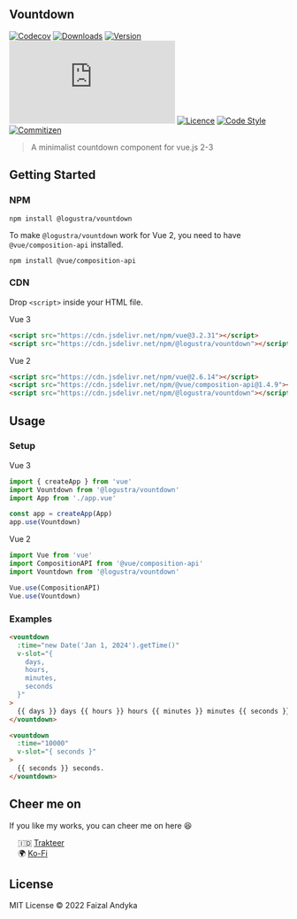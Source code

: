 ## Vountdown

[![Codecov](https://img.shields.io/codecov/c/github/logustra/vountdown)](https://codecov.io/github/logustra/vountdown?branch=master)
[![Downloads](https://img.shields.io/npm/dm/@logustra/vountdown)](https://npmcharts.com/compare/@logustra/vountdown?minimal=true)
[![Version](https://img.shields.io/npm/v/@logustra/vountdown)](https://www.npmjs.com/package/@logustra/vountdown)
[![Gzip Size](https://img.badgesize.io/https://unpkg.com/@logustra/vountdown/dist/index.umd.js?compression=gzip)](https://unpkg.com/@logustra/vountdown/dist/index.umd.js)
[![Licence](https://img.shields.io/npm/l/@logustra/vountdown)](https://www.npmjs.com/package/@logustra/vountdown)
[![Code Style](https://img.shields.io/badge/code_style-standard-brightgreen.svg)](https://standardjs.com)
[![Commitizen](https://img.shields.io/badge/commitizen-friendly-brightgreen.svg)](http://commitizen.github.io/cz-cli)

> A minimalist countdown component for vue.js 2-3

## Getting Started
### NPM

```shell
npm install @logustra/vountdown
```

To make `@logustra/vountdown` work for Vue 2, you need to have `@vue/composition-api` installed.

```shell
npm install @vue/composition-api
```

### CDN
Drop `<script>` inside your HTML file.

Vue 3
```html
<script src="https://cdn.jsdelivr.net/npm/vue@3.2.31"></script>
<script src="https://cdn.jsdelivr.net/npm/@logustra/vountdown"></script>
```

Vue 2
```html
<script src="https://cdn.jsdelivr.net/npm/vue@2.6.14"></script>
<script src="https://cdn.jsdelivr.net/npm/@vue/composition-api@1.4.9"></script>
<script src="https://cdn.jsdelivr.net/npm/@logustra/vountdown"></script>
```

## Usage
### Setup
Vue 3
```js
import { createApp } from 'vue'
import Vountdown from '@logustra/vountdown'
import App from './app.vue'

const app = createApp(App)
app.use(Vountdown)
```

Vue 2
```js
import Vue from 'vue'
import CompositionAPI from '@vue/composition-api'
import Vountdown from '@logustra/vountdown'

Vue.use(CompositionAPI)
Vue.use(Vountdown)
```

### Examples
```html
<vountdown 
  :time="new Date('Jan 1, 2024').getTime()" 
  v-slot="{ 
    days,
    hours,
    minutes,
    seconds 
  }"
>
  {{ days }} days {{ hours }} hours {{ minutes }} minutes {{ seconds }} seconds.
</vountdown>
```

```html
<vountdown 
  :time="10000" 
  v-slot="{ seconds }"
>
  {{ seconds }} seconds.
</vountdown>
```

## Cheer me on
If you like my works, you can cheer me on here 😆

&nbsp; &nbsp; 🇮🇩 [Trakteer](https://trakteer.id/logustra/tip)<br>
&nbsp; &nbsp; 🌍 [Ko-Fi](https://ko-fi.com/logustra)<br>

## License
MIT License © 2022 Faizal Andyka